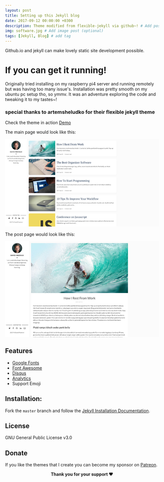 ```yaml
---
layout: post
title: Setting up this Jekyll blog 
date: 2017-09-12 00:00:00 +0300
description: Theme modified from flexible-jekyll via github~! # Add post description (optional)
img: software.jpg # Add image post (optional)
tags: [Jekyll, Blog] # add tag
---
```


Github.io and jekyll can make lovely static site development possible.

# If you can get it running!

Originally tried installing on my raspberry pi4 server and running remotely but was having too many issue's.
Installation was pretty smooth on my ubuntu pc setup tho, so ymmv.
	It was an adventure exploring the code and tweaking it to my tastes~!

### special thanks to artemsheludko for their flexible jekyll theme

Check the theme in action [Demo](https://artemsheludko.github.io/flexible-jekyll/)

The main page would look like this:

![Main page preview](https://github.com/artemsheludko/flexible-jekyll/blob/master/assets/img/home-page.jpg?raw=true)

The post page would look like this:

![Post page preview](https://github.com/artemsheludko/flexible-jekyll/blob/master/assets/img/post-example.jpg?raw=true)

## Features

- [Google Fonts](https://fonts.google.com/)
- [Font Awesome](http://fontawesome.io/)
- [Disqus](https://disqus.com/)
- [Analytics](https://analytics.google.com/analytics/web/)
- Support Emoji

## Installation:

Fork the ``master`` branch and follow the [Jekyll Installation Documentation](https://jekyllrb.com/docs/installation/).

## License

GNU General Public License v3.0

## Donate

<p>If you like the themes that I create you can become my sponsor on <a href="https://www.patreon.com/artemsheludko" target="_blank">Patreon</a>.
<p align="center"><b>Thank you for your support ❤️</b></p>




